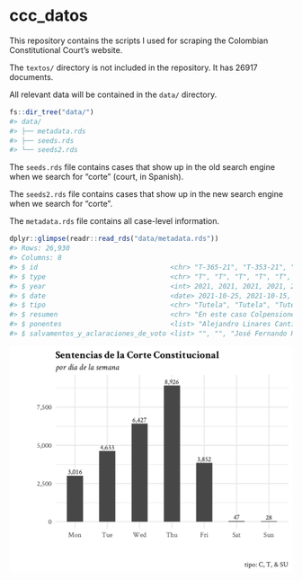 
<!-- README.md is generated from README.Rmd. Please edit that file -->

# ccc_datos

<!-- badges: start -->
<!-- badges: end -->

This repository contains the scripts I used for scraping the Colombian
Constitutional Court’s website.

The `textos/` directory is not included in the repository. It has 26917
documents.

All relevant data will be contained in the `data/` directory.

``` r
fs::dir_tree("data/")
#> data/
#> ├── metadata.rds
#> ├── seeds.rds
#> └── seeds2.rds
```

The `seeds.rds` file contains cases that show up in the old search
engine when we search for “corte” (court, in Spanish).

The `seeds2.rds` file contains cases that show up in the new search
engine when we search for “corte”.

The `metadata.rds` file contains all case-level information.

``` r
dplyr::glimpse(readr::read_rds("data/metadata.rds"))
#> Rows: 26,930
#> Columns: 8
#> $ id                                 <chr> "T-365-21", "T-353-21", "T-352-21",…
#> $ type                               <chr> "T", "T", "T", "T", "T", "T", "T", …
#> $ year                               <int> 2021, 2021, 2021, 2021, 2021, 2021,…
#> $ date                               <date> 2021-10-25, 2021-10-15, 2021-10-14…
#> $ tipo                               <chr> "Tutela", "Tutela", "Tutela", "Tute…
#> $ resumen                            <chr> "En este caso Colpensiones aduce qu…
#> $ ponentes                           <list> "Alejandro Linares Cantillo", "Dia…
#> $ salvamentos_y_aclaraciones_de_voto <list> "", "", "José Fernando Reyes Cuart…
```

<img src="asdf.png" style="display: block; margin: auto;" />
